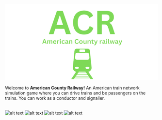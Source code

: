 ![alt text](https://raw.githubusercontent.com/Ishaanlikescandy/acr/main/ACR-removebg-preview.png)

Welcome to **American County Railway!** An American train network simulation game where you can drive trains and be passengers on the trains. You can work as a conductor and signaller.
######
![alt text](https://img.shields.io/badge/Watch-Trailer-red)
![alt text](https://img.shields.io/badge/Play-ACR-orange)
![alt text](https://img.shields.io/badge/View-Screenshots-yellow)
![alt text](https://img.shields.io/badge/Visit%20ACR-Discord-informational)
